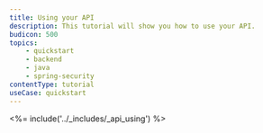 ```yaml
---
title: Using your API
description: This tutorial will show you how to use your API.
budicon: 500
topics:
    - quickstart
    - backend
    - java
    - spring-security
contentType: tutorial
useCase: quickstart
---
```


<%= include('../_includes/_api_using') %>
